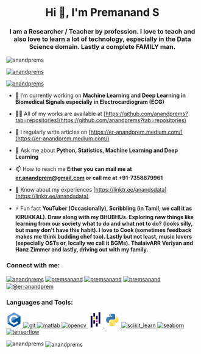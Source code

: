 <h1 align="center">Hi 👋, I'm Premanand S</h1>
<h3 align="center">I am a Researcher / Teacher by profession. I love to teach and also love to learn a lot of technology, especially in the Data Science domain. Lastly a complete FAMILY man.</h3>

<p align="left"> <img src="https://komarev.com/ghpvc/?username=anandprems&label=Profile%20views&color=0e75b6&style=flat" alt="anandprems" /> </p>

<p align="left"> <a href="https://github.com/ryo-ma/github-profile-trophy"><img src="https://github-profile-trophy.vercel.app/?username=anandprems" alt="anandprems" /></a> </p>

<p align="left"> <a href="https://twitter.com/anandprems" target="blank"><img src="https://img.shields.io/twitter/follow/anandprems?logo=twitter&style=for-the-badge" alt="anandprems" /></a> </p>

- 🔭 I’m currently working on **Machine Learning and Deep Learning in Biomedical Signals especially in Electrocardiogram (ECG)**

- 👨‍💻 All of my works are available at [https://github.com/anandprems?tab=repositories](https://github.com/anandprems?tab=repositories)

- 📝 I regularly write articles on [https://er-anandprem.medium.com/](https://er-anandprem.medium.com/)

- 💬 Ask me about **Python, Statistics, Machine Learning and Deep Learning**

- 📫 How to reach me **Either you can mail me at er.anandprem@gmail.com or call me at +91-7358679961**

- 📄 Know about my experiences [https://linktr.ee/anandsdata](https://linktr.ee/anandsdata)

- ⚡ Fun fact **YouTuber (Occasionally), Scribbling (in Tamil, we call it as KIRUKKAL). Draw along with my BHUBHUs. Exploring new things like learning from our society what to do and what not to do? (looks silly, but many don't have this habit). I love to Cook (sometimes feedback makes me think budding chef too). Lastly but not least, music lovers (especially OSTs or, locally we call it BGMs). ThalaivARR Veriyan and Hanz Zimmer and lastly, driving out with my family.**

<h3 align="left">Connect with me:</h3>
<p align="left">
<a href="https://twitter.com/anandprems" target="blank"><img align="center" src="https://raw.githubusercontent.com/rahuldkjain/github-profile-readme-generator/master/src/images/icons/Social/twitter.svg" alt="anandprems" height="30" width="40" /></a>
<a href="https://linkedin.com/in/premsanand" target="blank"><img align="center" src="https://raw.githubusercontent.com/rahuldkjain/github-profile-readme-generator/master/src/images/icons/Social/linked-in-alt.svg" alt="premsanand" height="30" width="40" /></a>
<a href="https://kaggle.com/premsanand" target="blank"><img align="center" src="https://raw.githubusercontent.com/rahuldkjain/github-profile-readme-generator/master/src/images/icons/Social/kaggle.svg" alt="premsanand" height="30" width="40" /></a>
<a href="https://instagram.com/premsanand" target="blank"><img align="center" src="https://raw.githubusercontent.com/rahuldkjain/github-profile-readme-generator/master/src/images/icons/Social/instagram.svg" alt="premsanand" height="30" width="40" /></a>
<a href="https://medium.com/@er-anandprem" target="blank"><img align="center" src="https://raw.githubusercontent.com/rahuldkjain/github-profile-readme-generator/master/src/images/icons/Social/medium.svg" alt="@er-anandprem" height="30" width="40" /></a>
</p>

<h3 align="left">Languages and Tools:</h3>
<p align="left"> <a href="https://www.cprogramming.com/" target="_blank" rel="noreferrer"> <img src="https://raw.githubusercontent.com/devicons/devicon/master/icons/c/c-original.svg" alt="c" width="40" height="40"/> </a> <a href="https://git-scm.com/" target="_blank" rel="noreferrer"> <img src="https://www.vectorlogo.zone/logos/git-scm/git-scm-icon.svg" alt="git" width="40" height="40"/> </a> <a href="https://www.mathworks.com/" target="_blank" rel="noreferrer"> <img src="https://upload.wikimedia.org/wikipedia/commons/2/21/Matlab_Logo.png" alt="matlab" width="40" height="40"/> </a> <a href="https://opencv.org/" target="_blank" rel="noreferrer"> <img src="https://www.vectorlogo.zone/logos/opencv/opencv-icon.svg" alt="opencv" width="40" height="40"/> </a> <a href="https://pandas.pydata.org/" target="_blank" rel="noreferrer"> <img src="https://raw.githubusercontent.com/devicons/devicon/2ae2a900d2f041da66e950e4d48052658d850630/icons/pandas/pandas-original.svg" alt="pandas" width="40" height="40"/> </a> <a href="https://www.python.org" target="_blank" rel="noreferrer"> <img src="https://raw.githubusercontent.com/devicons/devicon/master/icons/python/python-original.svg" alt="python" width="40" height="40"/> </a> <a href="https://scikit-learn.org/" target="_blank" rel="noreferrer"> <img src="https://upload.wikimedia.org/wikipedia/commons/0/05/Scikit_learn_logo_small.svg" alt="scikit_learn" width="40" height="40"/> </a> <a href="https://seaborn.pydata.org/" target="_blank" rel="noreferrer"> <img src="https://seaborn.pydata.org/_images/logo-mark-lightbg.svg" alt="seaborn" width="40" height="40"/> </a> <a href="https://www.tensorflow.org" target="_blank" rel="noreferrer"> <img src="https://www.vectorlogo.zone/logos/tensorflow/tensorflow-icon.svg" alt="tensorflow" width="40" height="40"/> </a> </p>

<p><img align="left" src="https://github-readme-stats.vercel.app/api/top-langs?username=anandprems&show_icons=true&locale=en&layout=compact" alt="anandprems" /></p>

<p>&nbsp;<img align="center" src="https://github-readme-stats.vercel.app/api?username=anandprems&show_icons=true&locale=en" alt="anandprems" /></p>
